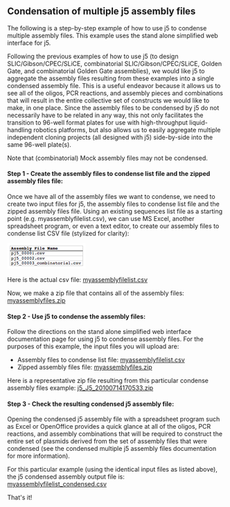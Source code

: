 ## Condensation of multiple j5 assembly files

The following is a step-by-step example of how to use j5 to condense multiple assembly files. This example uses the stand alone simplified web interface for j5.

Following the previous examples of how to use j5 (to design SLIC/Gibson/CPEC/SLiCE, combinatorial SLIC/Gibson/CPEC/SLiCE, Golden Gate, and combinatorial Golden Gate assemblies), we would like j5 to aggregate the assembly files resulting from these examples into a single condensed assembly file. This is a useful endeavor because it allows us to see all of the oligos, PCR reactions, and assembly pieces and combinations that will result in the entire collective set of constructs we would like to make, in one place. Since the assembly files to be condensed by j5 do not necessarily have to be related in any way, this not only facilitates the transition to 96-well format plates for use with high-throughput liquid-handling robotics platforms, but also allows us to easily aggregate multiple independent cloning projects (all designed with j5) side-by-side into the same 96-well plate(s).

Note that (combinatorial) Mock assembly files may not be condensed.

#### Step 1 - Create the assembly files to condense list file and the zipped assembly files file:

Once we have all of the assembly files we want to condense, we need to create two input files for j5, the assembly files to condense list file and the zipped assembly files file.  Using an existing sequences list file as a starting point (e.g. myassemblyfilelist.csv), we can use MS Excel, another spreadsheet program, or even a text editor, to create our assembly files to condense list CSV file (stylized for clarity):

![](../../images/pastedImage110.png)

Here is the actual csv file: [myassemblyfilelist.csv](../../documents/myassemblyfilelist01.csv)

Now, we make a zip file that contains all of the assembly files: [myassemblyfiles.zip](../../documents/myasseblyfiles01.zip)

#### Step 2 - Use j5 to condense the assembly files:

Follow the directions on the stand alone simplified web interface documentation page for using j5 to condense assembly files. For the purposes of this example, the input files you will upload are:

  - Assembly files to condense list file: [myassemblyfilelist.csv](../../documents/myassemblyfilelist00.csv)
  - Zipped assembly files file: [myassemblyfiles.zip](../../documents/attachments/myasseblyfiles00.zip) 

Here is a representative zip file resulting from this particular condense assembly files example: [j5_J5_20100714170533.zip](../../documents/j5_J5_201007141705330.zip)

#### Step 3 - Check the resulting condensed j5 assembly file:

Opening the condensed j5 assembly file with a spreadsheet program such as Excel or OpenOffice provides a quick glance at all of the oligos, PCR reactions, and assembly combinations that will be required to construct the entire set of plasmids derived from the set of assembly files that were condensed (see the condensed multiple j5 assembly files documentation for more information).

For this particular example (using the identical input files as listed above), the j5 condensed assembly output file is: [myassemblyfilelist_condensed.csv](../../documents/myassemblyfilelist_co.csv)

That's it!